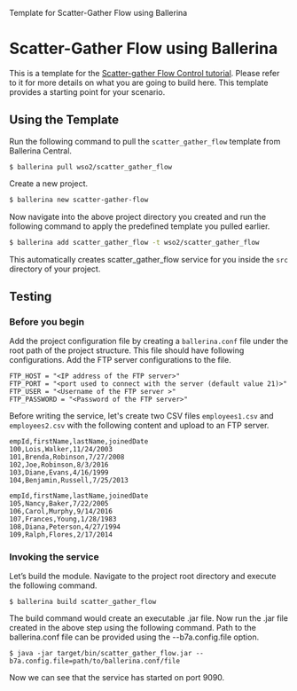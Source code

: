Template for Scatter-Gather Flow using Ballerina

# Scatter-Gather Flow using Ballerina

This is a template for the [Scatter-gather Flow Control tutorial](https://ei.docs.wso2.com/en/latest/ballerina-integrator/learn/tutorials/integration-patterns-and-soa/scatter-gather-flow/1/). Please refer to it for more details on what you are going to build here. This template provides a starting point for your scenario. 

## Using the Template

Run the following command to pull the `scatter_gather_flow` template from Ballerina Central.

```
$ ballerina pull wso2/scatter_gather_flow
```

Create a new project.

```bash
$ ballerina new scatter-gather-flow
```

Now navigate into the above project directory you created and run the following command to apply the predefined template 
you pulled earlier.

```bash
$ ballerina add scatter_gather_flow -t wso2/scatter_gather_flow
```

This automatically creates scatter_gather_flow service for you inside the `src` directory of your project.  

## Testing

### Before you begin

Add the project configuration file by creating a `ballerina.conf` file under the root path of the project structure. 
This file should have following configurations. Add the FTP server configurations to the file.

```
FTP_HOST = "<IP address of the FTP server>"
FTP_PORT = "<port used to connect with the server (default value 21)>"
FTP_USER = "<Username of the FTP server >"
FTP_PASSWORD = "<Password of the FTP server>"
```

Before writing the service, let's create two CSV files `employees1.csv` and `employees2.csv` with the following content 
and upload to an FTP server.

```csv
empId,firstName,lastName,joinedDate
100,Lois,Walker,11/24/2003
101,Brenda,Robinson,7/27/2008
102,Joe,Robinson,8/3/2016
103,Diane,Evans,4/16/1999
104,Benjamin,Russell,7/25/2013
```

```csv
empId,firstName,lastName,joinedDate
105,Nancy,Baker,7/22/2005
106,Carol,Murphy,9/14/2016
107,Frances,Young,1/28/1983
108,Diana,Peterson,4/27/1994
109,Ralph,Flores,2/17/2014
```

### Invoking the service

Let’s build the module. Navigate to the project root directory and execute the following command.
```
$ ballerina build scatter_gather_flow
```

The build command would create an executable .jar file. Now run the .jar file created in the above step using the 
following command. Path to the ballerina.conf file can be provided using the --b7a.config.file option.
```
$ java -jar target/bin/scatter_gather_flow.jar --b7a.config.file=path/to/ballerina.conf/file
```

Now we can see that the service has started on port 9090.
